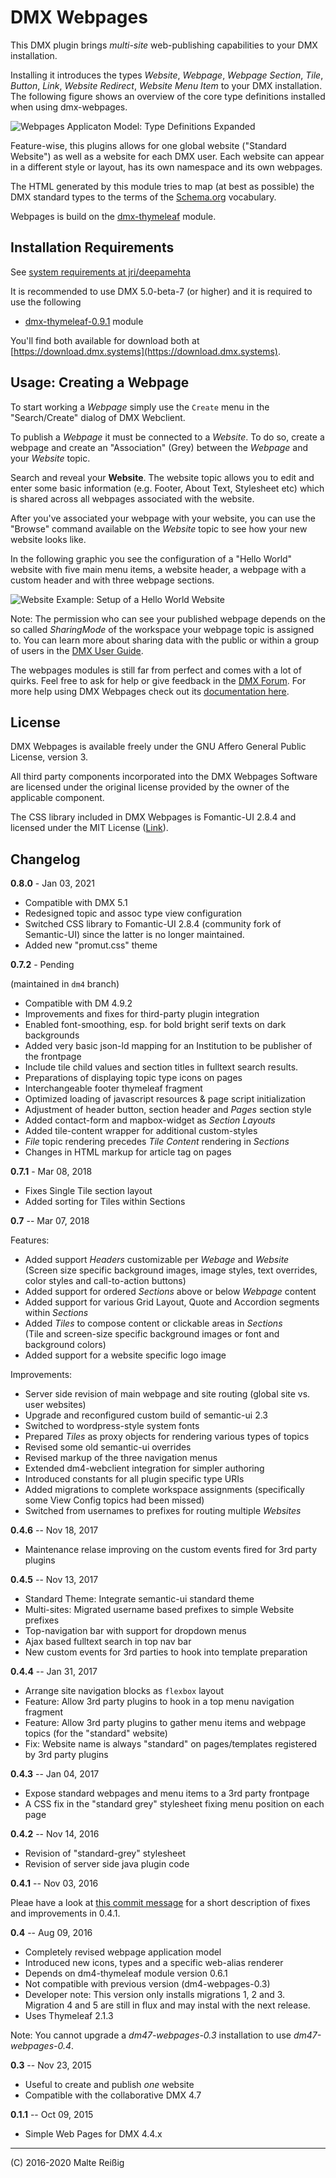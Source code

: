 
# DMX Webpages

This DMX plugin brings _multi-site_ web-publishing capabilities to your DMX installation. 

Installing it introduces the types _Website_, _Webpage_, _Webpage Section_, _Tile_, _Button_, _Link_, _Website Redirect_, _Website Menu Item_ to your DMX installation. The following figure shows an overview of the core type definitions installed when using dmx-webpages.

![Webpages Applicaton Model: Type Definitions Expanded](https://github.com/mukil/dmx-webpages/raw/master/standard-website-setup-graph-typedefs-expanded.png)

Feature-wise, this plugins allows for one global website ("Standard Website") as well as a website for each DMX user. Each website can appear in a different style or layout, has its own namespace and its own webpages.

The HTML generated by this module tries to map (at best as possible) the DMX standard types to the terms of the [Schema.org](https://schema.org) vocabulary.

Webpages is build on the [dmx-thymeleaf](https://git.dmx.systems/dmx-plugins/dmx-thymeleaf) module.

## Installation Requirements

See [system requirements at jri/deepamehta](https://github.com/jri/DMX/#1-check-requirements)

It is recommended to use DMX 5.0-beta-7 (or higher) and it is required to use the following

 * [dmx-thymeleaf-0.9.1](https://download.dmx.systems/plugins/dmx-thymeleaf/) module

You'll find both available for download both at [https://download.dmx.systems](https://download.dmx.systems).

## Usage: Creating a Webpage

To start working a _Webpage_ simply use the `Create` menu in the "Search/Create" dialog of DMX Webclient.

To publish a _Webpage_ it must be connected to a _Website_. To do so, create a webpage and create an "Association" (Grey) between the _Webpage_ and your _Website_ topic.

Search and reveal your **Website**. The website topic allows you to edit and enter some basic information (e.g. Footer, About Text, Stylesheet etc) which is shared across all webpages associated with the website.

After you've associated your webpage with your website, you can use the "Browse" command available on the *Website* topic to see how your new website looks like.

In the following graphic you see the configuration of a "Hello World" website with five main menu items, a website header, a webpage with a custom header and with three webpage sections. 

![Website Example: Setup of a Hello World Website](https://github.com/mukil/dmx-webpages/raw/master/standard-website-setup-hello-world-example.png)

Note: The permission who can see your published webpage depends on the so called _SharingMode_ of the workspace your webpage topic is assigned to. You can learn more about sharing data with the public or within a group of users in the [DMX User Guide](https://docs.dmx.systems).

The webpages modules is still far from perfect and comes with a lot of quirks. Feel free to ask for help or give feedback in the [DMX Forum](https://forum.dmx.systems). For more help using DMX Webpages check out its [documentation here](https://dmx.readthedocs.io/en/latest/plugins.html#webpages).

## License

DMX Webpages is available freely under the GNU Affero General Public License, version 3.

All third party components incorporated into the DMX Webpages Software are licensed under the original license provided by the owner of the applicable component. 

The CSS library included in DMX Webpages is Fomantic-UI 2.8.4 and licensed under the MIT License ([Link](https://github.com/fomantic/Fomantic-UI/blob/master/LICENSE.md)).

## Changelog

**0.8.0** - Jan 03, 2021

* Compatible with DMX 5.1
* Redesigned topic and assoc type view configuration
* Switched CSS library to Fomantic-UI 2.8.4 (community fork of Semantic-UI) since the latter is no longer maintained.
* Added new "promut.css" theme

**0.7.2** - Pending

(maintained in `dm4` branch)

* Compatible with DM 4.9.2
* Improvements and fixes for third-party plugin integration
* Enabled font-smoothing, esp. for bold bright serif texts on dark backgrounds
* Added very basic json-ld mapping for an Institution to be publisher of the frontpage
* Include tile child values and section titles in fulltext search results.
* Preparations of displaying topic type icons on pages
* Interchangeable footer thymeleaf fragment
* Optimized loading of javascript resources & page script initialization
* Adjustment of header button, section header and _Pages_ section style
* Added contact-form and mapbox-widget as _Section Layouts_
* Added tile-content wrapper for additional custom-styles
* _File_ topic rendering precedes _Tile Content_ rendering in _Sections_
* Changes in HTML markup for article tag on pages

**0.7.1** - Mar 08, 2018

* Fixes Single Tile section layout
* Added sorting for Tiles within Sections

**0.7** -- Mar 07, 2018

Features:

*  Added support _Headers_ customizable per _Webage_ and _Website_<br/>
   (Screen size specific background images, image styles, text overrides, color styles and call-to-action buttons)
*  Added support for ordered _Sections_ above or below  _Webpage_ content
*  Added support for various Grid Layout, Quote and Accordion segments within _Sections_
*  Added _Tiles_ to compose content or clickable areas in _Sections_<br/>
   (Tile and screen-size specific background images or font and background colors)
*  Added support for a website specific logo image
 
Improvements:

*  Server side revision of main webpage and site routing (global site vs. user websites) 
*  Upgrade and reconfigured custom build of semantic-ui 2.3
*  Switched to wordpress-style system fonts
*  Prepared _Tiles_ as proxy objects for rendering various types of topics
*  Revised some old semantic-ui overrides
*  Revised markup of the three navigation menus
*  Extended dm4-webclient integration for simpler authoring
*  Introduced constants for all plugin specific type URIs
*  Added migrations to complete workspace assignments
   (specifically some View Config topics had been missed)
*  Switched from usernames to prefixes for routing multiple _Websites_

**0.4.6** -- Nov 18, 2017

* Maintenance relase improving on the custom events fired for 3rd party plugins

**0.4.5** -- Nov 13, 2017

* Standard Theme: Integrate semantic-ui standard theme
* Multi-sites: Migrated username based prefixes to simple Website prefixes
* Top-navigation bar with support for dropdown menus
* Ajax based fulltext search in top nav bar
* New custom events for 3rd parties to hook into template preparation

**0.4.4** -- Jan 31, 2017

* Arrange site navigation blocks as `flexbox` layout
* Feature: Allow 3rd party plugins to hook in a top menu navigation fragment
* Feature: Allow 3rd party plugins to gather menu items and webpage topics (for the "standard" website)
* Fix: Website name is always "standard" on pages/templates registered by 3rd party plugins

**0.4.3** -- Jan 04, 2017

* Expose standard webpages and menu items to a 3rd party frontpage
* A CSS fix in the "standard grey" stylesheet fixing menu position on each page

**0.4.2** -- Nov 14, 2016

* Revision of "standard-grey" stylesheet
* Revision of server side java plugin code

**0.4.1** -- Nov 03, 2016

Pleae have a look at [this commit message](https://github.com/mukil/dm4-webpages/commit/79ad5ea048d440e780e58022bb51adcba62e18be) for a short description of fixes and improvements in 0.4.1.

**0.4** -- Aug 09, 2016

* Completely revised webpage application model
* Introduced new icons, types and a specific web-alias renderer
* Depends on dm4-thymeleaf module version 0.6.1
* Not compatible with previous version (dm4-webpages-0.3)
* Developer note: This version only installs migrations 1, 2 and 3.<br/>
  Migration 4 and 5 are still in flux and may instal with the next release.
* Uses Thymeleaf 2.1.3

Note: You cannot upgrade a _dm47-webpages-0.3_ installation to use _dm47-webpages-0.4_.

**0.3** -- Nov 23, 2015

* Useful to create and publish _one_ website
* Compatible with the collaborative DMX 4.7

**0.1.1** -- Oct 09, 2015

* Simple Web Pages for DMX 4.4.x

-----------
(C) 2016-2020 Malte Reißig

